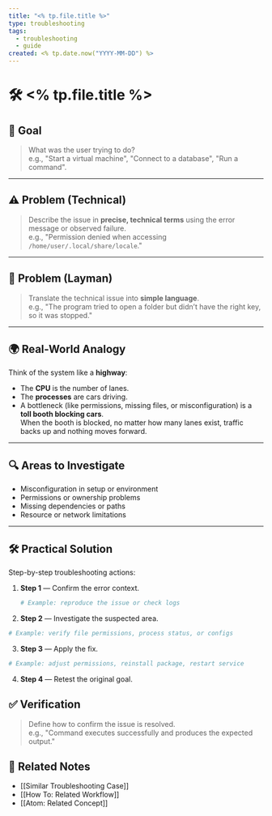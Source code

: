 ```yaml
---
title: "<% tp.file.title %>"
type: troubleshooting
tags:
  - troubleshooting
  - guide
created: <% tp.date.now("YYYY-MM-DD") %>
---
```

# 🛠️ <% tp.file.title %>

## 🎯 Goal
> What was the user trying to do?  
> e.g., "Start a virtual machine", "Connect to a database", "Run a command".

---

## ⚠️ Problem (Technical)
> Describe the issue in **precise, technical terms** using the error message or observed failure.  
> e.g., "Permission denied when accessing `/home/user/.local/share/locale`."

---

## 🤔 Problem (Layman)
> Translate the technical issue into **simple language**.  
> e.g., "The program tried to open a folder but didn’t have the right key, so it was stopped."

---

## 🌍 Real-World Analogy
Think of the system like a **highway**:  
- The **CPU** is the number of lanes.  
- The **processes** are cars driving.  
- A bottleneck (like permissions, missing files, or misconfiguration) is a **toll booth blocking cars**.  
When the booth is blocked, no matter how many lanes exist, traffic backs up and nothing moves forward.

---

## 🔍 Areas to Investigate
- Misconfiguration in setup or environment  
- Permissions or ownership problems  
- Missing dependencies or paths  
- Resource or network limitations  

---

## 🛠️ Practical Solution
Step-by-step troubleshooting actions:

1. **Step 1** — Confirm the error context.  
   ```bash
   # Example: reproduce the issue or check logs
   ```

2. **Step 2** — Investigate the suspected area.
```bash
# Example: verify file permissions, process status, or configs
```

3. **Step 3** — Apply the fix.
```bash
# Example: adjust permissions, reinstall package, restart service
```

4. **Step 4** — Retest the original goal.

## ✅ Verification

> Define how to confirm the issue is resolved.  
> e.g., "Command executes successfully and produces the expected output."

## 🔗 Related Notes

- [[Similar Troubleshooting Case]]
- [[How To: Related Workflow]]
- [[Atom: Related Concept]]